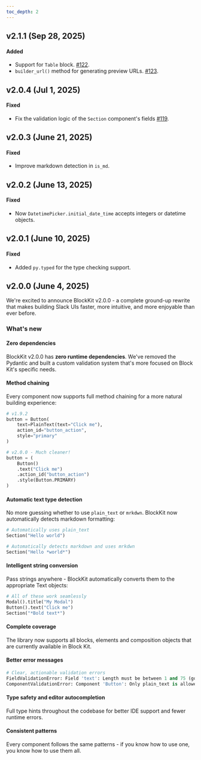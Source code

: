 ```yaml
---
toc_depth: 2
---
```


## v2.1.1 (Sep 28, 2025)

#### Added

- Support for `Table` block.
  [#122](https://github.com/imryche/blockkit/pull/122).
- `builder_url()` method for generating preview URLs.
  [#123](https://github.com/imryche/blockkit/pull/123).

## v2.0.4 (Jul 1, 2025)

#### Fixed

- Fix the validation logic of the `Section` component's fields
  [#119](https://github.com/imryche/blockkit/pull/119).

## v2.0.3 (June 21, 2025)

#### Fixed

- Improve markdown detection in `is_md`.

## v2.0.2 (June 13, 2025)

#### Fixed

- Now `DatetimePicker.initial_date_time` accepts integers or datetime objects.

## v2.0.1 (June 10, 2025)

#### Fixed

- Added `py.typed` for the type checking support.

## v2.0.0 (June 4, 2025)

We're excited to announce BlockKit v2.0.0 - a complete ground-up rewrite that
makes building Slack UIs faster, more intuitive, and more enjoyable than ever
before.

### What's new

#### Zero dependencies

BlockKit v2.0.0 has **zero runtime dependencies**. We've removed the Pydantic
and built a custom validation system that's more focused on Block Kit's specific
needs.

#### Method chaining

Every component now supports full method chaining for a more natural building
experience:

```python
# v1.9.2
button = Button(
    text=PlainText(text="Click me"),
    action_id="button_action",
    style="primary"
)

# v2.0.0 - Much cleaner!
button = (
    Button()
    .text("Click me")
    .action_id("button_action")
    .style(Button.PRIMARY)
)
```

#### Automatic text type detection

No more guessing whether to use `plain_text` or `mrkdwn`. BlockKit now
automatically detects markdown formatting:

```python
# Automatically uses plain_text
Section("Hello world")

# Automatically detects markdown and uses mrkdwn
Section("Hello *world*")
```

#### Intelligent string conversion

Pass strings anywhere - BlockKit automatically converts them to the appropriate
Text objects:

```python
# All of these work seamlessly
Modal().title("My Modal")
Button().text("Click me")
Section("*Bold text*")
```

#### Complete coverage

The library now supports all blocks, elements and composition objects that are
currently available in Block Kit.

#### Better error messages

```python
# Clear, actionable validation errors
FieldValidationError: Field 'text': Length must be between 1 and 75 (got 82)
ComponentValidationError: Component 'Button': Only plain_text is allowed
```

#### Type safety and editor autocompletion

Full type hints throughout the codebase for better IDE support and fewer runtime
errors.

#### Consistent patterns

Every component follows the same patterns - if you know how to use one, you know
how to use them all.
